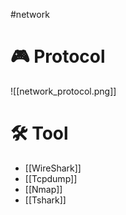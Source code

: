#network
# 🎮 Protocol
![[network_protocol.png]]
# 🛠️ Tool
- [[WireShark]]
- [[Tcpdump]]
- [[Nmap]]
- [[Tshark]]